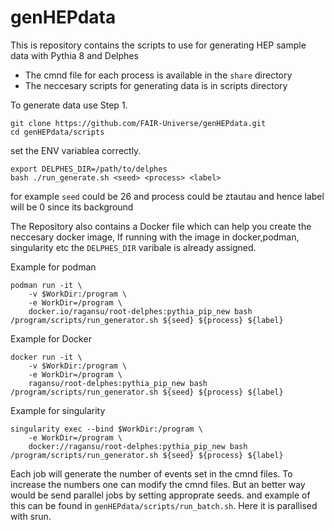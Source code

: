 # genHEPdata

This is repository contains the scripts to use for generating HEP sample data with Pythia 8 and Delphes

* The cmnd file for each  process is available in the `share` directory
* The neccesary scripts for generating data is in scripts directory

To generate data use
Step 1.
```
git clone https://github.com/FAIR-Universe/genHEPdata.git
cd genHEPdata/scripts
```
set the ENV variablea correctly. 
```
export DELPHES_DIR=/path/to/delphes
bash ./run_generate.sh <seed> <process> <label>
```

for example `seed` could be 26 and process could be ztautau and hence label will be 0 since its background

The Repository also contains a Docker file which can help you create the neccesary docker image, If running with the image in docker,podman, singularity etc the `DELPHES_DIR` varibale is already assigned.

Example for podman
```
podman run -it \
    -v $WorkDir:/program \
    -e WorkDir=/program \
    docker.io/ragansu/root-delphes:pythia_pip_new bash /program/scripts/run_generator.sh ${seed} ${process} ${label} 
```

Example for Docker
```
docker run -it \
    -v $WorkDir:/program \
    -e WorkDir=/program \
    ragansu/root-delphes:pythia_pip_new bash /program/scripts/run_generator.sh ${seed} ${process} ${label} 
```
Example for singularity
```
singularity exec --bind $WorkDir:/program \
    -e WorkDir=/program \
    docker://ragansu/root-delphes:pythia_pip_new bash /program/scripts/run_generator.sh ${seed} ${process} ${label} 
```



Each job will generate the number of events set in the cmnd files. To increase the numbers one can modify the cmnd files. But an better way would be send parallel jobs by setting approprate seeds. and example of this can be found in `genHEPdata/scripts/run_batch.sh`. Here it is parallised with srun. 




